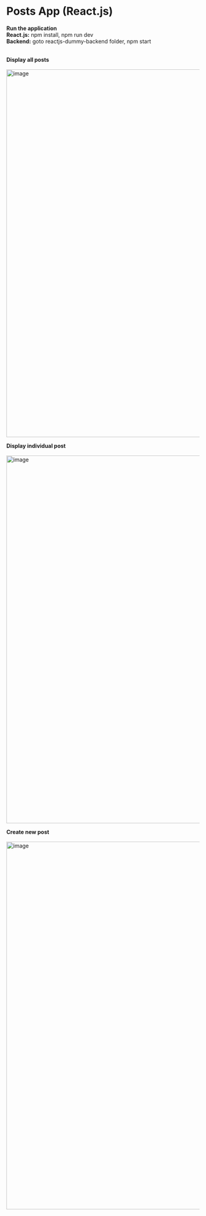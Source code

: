 # Posts App (React.js)

<b>Run the application</b> 
<br/>
<b>React.js:</b> npm install, npm run dev
<br/>
<b>Backend:</b> goto reactjs-dummy-backend folder, npm start
<br/><br/>

<b>Display all posts</b> 
<br/><br/>
<img width="960" alt="image" src="https://github.com/blazerodrigues/PostsApp-Reactjs/assets/96373227/cabcd49a-a570-4361-80b8-cef6aa79a514">
<br/>

<b>Display individual post</b>
<br/><br/>
<img width="960" alt="image" src="https://github.com/blazerodrigues/PostsApp-Reactjs/assets/96373227/efca0eb7-32d1-4b59-bff1-f8f7fb60f0dd">
<br/>

<b>Create new post</b>
<br/><br/>
<img width="960" alt="image" src="https://github.com/blazerodrigues/PostsApp-Reactjs/assets/96373227/749e617c-2ffc-425c-9a5c-fbf39834b554">
<br/>

